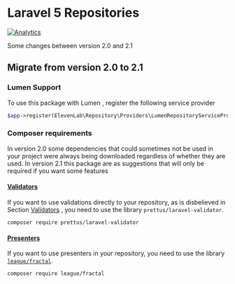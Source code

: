 # Laravel 5 Repositories

[![Analytics](https://ga-beacon.appspot.com/UA-61050740-1/l5-repository/migration-to-2.1)](https://packagist.org/packages/prettus/l5-repository)

Some changes between version 2.0 and 2.1

## Migrate from version 2.0 to 2.1

### Lumen Support

To use this package with Lumen , register the following service provider

```php
$app->register(ElevenLab\Repository\Providers\LumenRepositoryServiceProvider::class);
```

### Composer requirements

In version 2.0 some dependencies that could sometimes not be used in your project were always being downloaded regardless of whether they are used. In version 2.1 this package are as suggestions that will only be required if you want some features


#### [Validators](https://github.com/prettus/l5-repository#validators)

If you want to use validations directly to your repository, as is disbelieved in Section [Validators](https://github.com/prettus/l5-repository#validators) , you need to use the library `prettus/laravel-validator`.

`composer require prettus/laravel-validator`

#### [Presenters](https://github.com/prettus/l5-repository#presenters)

If you want to use presenters in your repository, you need to use the library [`league/fractal`](http://fractal.thephpleague.com/).

`composer require league/fractal`